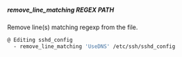 ##### remove_line_matching REGEX PATH

Remove line(s) matching regexp from the file.

```bash
@ Editing sshd_config
  - remove_line_matching 'UseDNS' /etc/ssh/sshd_config
```
